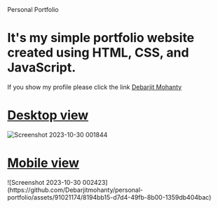 <html>
  <head>Personal Portfolio</head>
  <body>
    <h1>It's my simple portfolio website created using HTML, CSS, and JavaScript.</h1>
 <p> If you show my profile please click the link <a href=https://debarjitmohanty.netfy.info/>Debarjit Mohanty</a></p>
  </body>
</html>

<h1><u>Desktop view</u></h1>

![Screenshot 2023-10-30 001844](https://github.com/Debarjitmohanty/personal-portfolio/assets/91021174/c04a9c7a-ef17-473d-b843-b7ba787173e5)
<br>
<h1><u>Mobile view</u></h1>
![Screenshot 2023-10-30 002423](https://github.com/Debarjitmohanty/personal-portfolio/assets/91021174/8194bb15-d7d4-49fb-8b00-1359db404bac)



